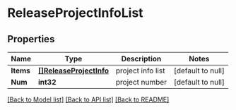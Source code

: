 # ReleaseProjectInfoList

## Properties
Name | Type | Description | Notes
------------ | ------------- | ------------- | -------------
**Items** | [**[]ReleaseProjectInfo**](release.ProjectInfo.md) | project info list | [default to null]
**Num** | **int32** | project number | [default to null]

[[Back to Model list]](../README.md#documentation-for-models) [[Back to API list]](../README.md#documentation-for-api-endpoints) [[Back to README]](../README.md)


